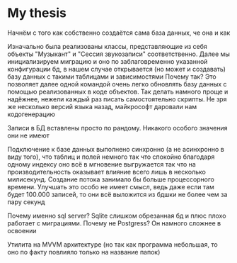 # My thesis
Начнём с того как собственно создаётся сама база данных, че она и как

Изначально была реализованы классы, представляющие из себя объекты "Музыкант" и "Сессия звукозаписи" соответственно. Далее мы инициализируем миграцию и оно по заблаговременно указанной конфигурации бд, в нашем случае открывается (но может и создавать) базу данных с такими таблицами и зависимостями
Почему так? Это позволяет далее одной командой очень легко обновлять базу данных с помощью реализованных в коде объектов. Так делать намного проще и надёжнее, нежели каждый раз писать самостоятельно скрипты. Не зря же несколько версий языка назад, майкрософт даровали нам кодогенерацию 

Записи в БД вставлены просто по рандому. Никакого особого значения они не имеют 

Подключение к базе данных выполнено синхронно (а не асинхронно в виду того), что таблиц и полей немного так что спокойно благодаря одному индексу оно всё в мгновение выгружается так что на производительность оказывает влияние всего лишь в несколько милисекунд. Создание потока занимало бы больше процессорного времени. 
Улучшать это особо не имеет смысл, ведь даже если там будет 100.000 записей, то они всё выложится из бдшки не более чем за пару секунд 

Почему именно sql server? Sqlite слишком обрезанная бд и плюс плохо работает с миграциями. Почему не Postgress? Он намного сложнее в освоении

Утилита на MVVM архитектуре (но так как программа небольшая, то оно по факту повлияло только на название папок)
